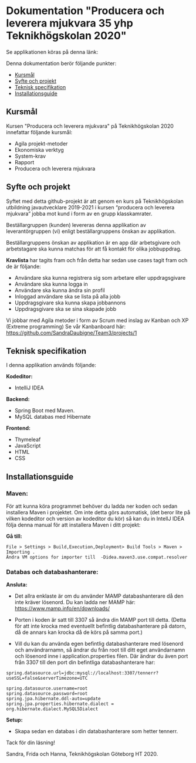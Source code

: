 # Dokumentation "Producera och leverera mjukvara 35 yhp Teknikhögskolan 2020"

Se applikationen köras på denna länk: 

Denna dokumentation berör följande punkter:

* [Kursmål](#kursmål)
* [Syfte och projekt](#syfte-och-projekt)
* [Teknisk specifikation](#teknisk-specifikation)
* [Installationsguide](#installationsguide)

## Kursmål
Kursen "Producera och leverera mjukvara" på Teknikhögskolan 2020 innefattar följande kursmål: 

* Agila projekt-metoder
* Ekonomiska verktyg
* System-krav
* Rapport
* Producera och leverera mjukvara

## Syfte och projekt

Syftet med detta github-projekt är att genom en kurs på Teknikhögskolan utbildning javautvecklare 2019-2021 i kursen “producera och leverera mjukvara” jobba mot kund i form av en grupp klasskamrater. 

Beställargruppen (kunden) levereras denna applikation av leverantörgruppen (vi) enligt beställargruppens önskan av applikation. 

Beställargruppens önskan av applikation är en app där arbetsgivare och arbetstagare ska kunna matchas för att få kontakt för olika jobbuppdrag. 

**Kravlista** har tagits fram och från detta har sedan use cases tagit fram och de är följande: 
* Användare ska kunna registrera sig som arbetare eller uppdragsgivare
* Användare ska kunna logga in
* Användare ska kunna ändra sin profil
* Inloggad användare ska se lista på alla jobb
* Uppdragsgivare ska kunna skapa jobbannons
* Uppdragsgivare ska se sina skapade jobb
 
 
 Vi jobbar med Agila metoder i form av Scrum med inslag av Kanban och XP (Extreme programming) 
 Se vår Kanbanboard här: https://github.com/SandraDaubigne/Team3/projects/1

## Teknisk specifikation

I denna applikation används följande: 

**Kodeditor:**
* IntelliJ IDEA

**Backend:**
* Spring Boot med Maven. 
* MySQL databas med Hibernate

**Frontend:** 
* Thymeleaf
* JavaScript
* HTML
* CSS

## Installationsguide

### **Maven:**

För att kunna köra programmet behöver du ladda ner koden och sedan installera Maven i projektet. Om inte detta görs automatisk, (det beror lite på vilken kodeditor och version av kodeditor du kör) så kan du in IntellJ IDEA följa denna manual för att installera Maven i ditt projekt: 

**Gå till:**  
```
File > Settings > Build,Execution,Deployment> Build Tools > Maven > Importing .
Ändra VM options for importer till  -Didea.maven3.use.compat.resolver
```

### **Databas och databashanterare:**

**Ansluta:**
* Det allra enklaste är om du använder MAMP databashanterare då den inte kräver lösenord. Du kan ladda ner MAMP här: https://www.mamp.info/en/downloads/

* Porten i koden är satt till 3307 så ändra din MAMP port till detta. (Detta för att inte krocka med eventuellt befintlig databashanterare på datorn, då de annars kan krocka då de körs på samma port.)

* Vill du kan du använda egen befintlig databashanterare med lösenord och användrarnamn, så ändrar du från root till ditt eget användarnamn och lösenord inne i application.properties filen. Där ändrar du även port från 3307 till den port din befintliga databashanterare har: 

```
spring.datasource.url=jdbc:mysql://localhost:3307/tennerr?useSSL=false&serverTimezone=UTC

spring.datasource.username=root
spring.datasource.password=root
spring.jpa.hibernate.ddl-auto=update
spring.jpa.properties.hibernate.dialect = org.hibernate.dialect.MySQL5Dialect
```

**Setup:** 
* Skapa sedan en databas i din databashanterare som hetter tennerr.

Tack för din läsning!

Sandra, Frida och Hanna, 
Teknikhögskolan Göteborg HT 2020.

 
